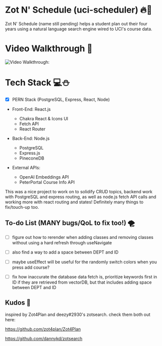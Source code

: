 # **Zot N' Schedule (uci-scheduler)** 🔥💖
Zot N' Schedule (name still pending) helps a student plan out their four years using a natural language search engine wired to UCI's course data.

# **Video Walkthrough** 🚀
<img src='https://github.com/Xire7/uci-scheduler/blob/main/frontend/uci-scheduler/images/ZotNScheduleDraft2.gif' title='Video Walkthrough' width='' alt='Video Walkthrough: '></img>

# **Tech Stack** 💻⛄
- [X] PERN Stack (PostgreSQL, Express, React, Node) 

* Front-End: React.js
    - Chakra React & Icons UI
    - Fetch API
    - React Router

* Back-End: Node.js
    -  PostgreSQL
    -  Express.js
    -  PineconeDB 

* External APIs:
    - OpenAI Embeddings API
    - PeterPortal Course Info API


This was a nice project to work on to solidify CRUD topics, backend work with PostgreSQL and express routing, as well as node.js fetch API calls and working more with react routing and states! Definitely many things to fix/touch-up too.


## To-do List (MANY bugs/QoL to fix too!) 🌪️
- [ ] figure out how to rerender when adding classes and removing classes without using a hard refresh through useNavigate
- [ ] also find a way to add a space between DEPT and ID 
- [ ] maybe useEffect will be useful for the randomly switch colors when you press add course?
- [ ] fix how inaccurate the database data fetch is, prioritize keywords first in ID if they are retrieved from vectorDB, but that includes adding space between DEPT and ID


## Kudos 🎨
inspired by Zot4Plan and deezy#2930's zotsearch.
check them both out here:

https://github.com/zot4plan/Zot4Plan

https://github.com/dannykd/zotsearch


